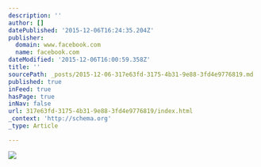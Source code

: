 ```yaml
---
description: ''
author: []
datePublished: '2015-12-06T16:24:35.204Z'
publisher:
  domain: www.facebook.com
  name: facebook.com
dateModified: '2015-12-06T16:00:59.358Z'
title: ''
sourcePath: _posts/2015-12-06-317e63fd-3175-4b31-9e88-3fd4e9776819.md
published: true
inFeed: true
hasPage: true
inNav: false
url: 317e63fd-3175-4b31-9e88-3fd4e9776819/index.html
_context: 'http://schema.org'
_type: Article

---
```

![](https://scontent-arn2-1.xx.fbcdn.net/hphotos-xaf1/v/t1.0-9/11899984_10206174466693087_2724671852320594525_n.jpg?oh=9b8f6f0744c45c465b983328f6cb04e8&oe=56EDE607)